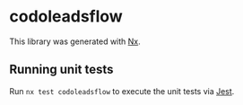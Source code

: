 # codoleadsflow

This library was generated with [Nx](https://nx.dev).

## Running unit tests

Run `nx test codoleadsflow` to execute the unit tests via [Jest](https://jestjs.io).
